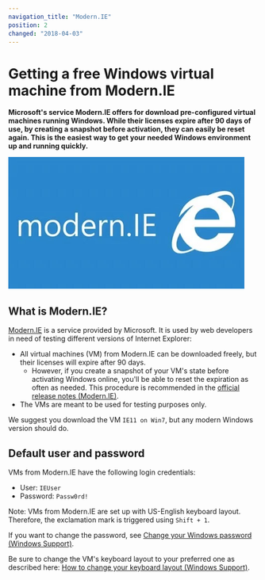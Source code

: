 ```yaml
---
navigation_title: "Modern.IE"
position: 2
changed: "2018-04-03"
---
```


# Getting a free Windows virtual machine from Modern.IE

**Microsoft's service Modern.IE offers for download pre-configured virtual machines running Windows. While their licenses expire after 90 days of use, by creating a snapshot before activation, they can easily be reset again. This is the easiest way to get your needed Windows environment up and running quickly.**

![Modern.IE logo](_media/modernie-logo.png)

## What is Modern.IE?

[Modern.IE](http://modern.ie) is a service provided by Microsoft. It is used by web developers in need of testing different versions of Internet Explorer:

- All virtual machines (VM) from Modern.IE can be downloaded freely, but their licenses will expire after 90 days.
    - However, if you create a snapshot of your VM's state before activating Windows online, you'll be able to reset the expiration as often as needed. This procedure is recommended in the [official release notes (Modern.IE)](https://az792536.vo.msecnd.net/vms/release_notes_license_terms_8_1_15.pdf).
- The VMs are meant to be used for testing purposes only.

We suggest you download the VM `IE11 on Win7`, but any modern Windows version should do.

## Default user and password

VMs from Modern.IE have the following login credentials:

- User: `IEUser`
- Password: `Passw0rd!`

Note: VMs from Modern.IE are set up with US-English keyboard layout. Therefore, the exclamation mark is triggered using `Shift + 1`.

If you want to change the password, see [Change your Windows password (Windows Support)](https://support.microsoft.com/en-us/help/14087/windows-7-change-your-windows-password).

Be sure to change the VM's keyboard layout to your preferred one as described here: [How to change your keyboard layout (Windows Support)](https://support.microsoft.com/en-us/help/258824/how-to-change-your-keyboard-layout).